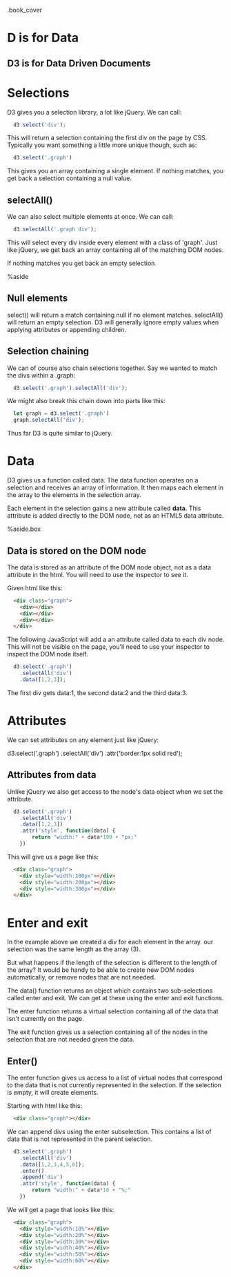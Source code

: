 
.book_cover

# D is for Data

## D3 is for Data Driven Documents




# Selections

D3 gives you a selection library, a lot like jQuery. We can call:

```js
  d3.select('div');
```





This will return a selection containing the first div on the page by CSS. Typically you want something a little more unique though, such as:

```js
  d3.select('.graph')
```





This gives you an array containing a single element. If nothing matches, you get back a selection containing a null value.

## selectAll()

We can also select multiple elements at once. We can call:

```js
  d3.selectAll('.graph div');
```





This will select every div inside every element with a class of 'graph'. Just like jQuery, we get back an array containing all of the matching DOM nodes.

If nothing matches you get back an empty selection.

%aside

## Null elements

select() will return a match containing null if no element matches. selectAll() will return an empty selection. D3 will generally ignore empty values when applying attributes or appending children.



## Selection chaining

We can of course also chain selections together. Say we wanted to match the divs within a .graph:

```js
  d3.select('.graph').selectAll('div');
```





We might also break this chain down into parts like this:

```js
  let graph = d3.select('.graph')
  graph.selectAll('div');
```





Thus far D3 is quite similar to jQuery.



# Data

D3 gives us a function called data. The data function operates on a selection and receives an array of information. It then maps each element in the array to the elements in the selection array.

Each element in the selection gains a new attribute called __data__. This attribute is added directly to the DOM node, not as an HTML5 data attribute.

%aside.box

## Data is stored on the DOM node

The data is stored as an attribute of the DOM node object, not as a data attribute in the html. You will need to use the inspector to see it.



Given html like this:

```html
  <div class="graph">
    <div></div>
    <div></div>
    <div></div>
  </div>
```





The following JavaScript will add a an attribute called data to each div node. This will not be visible on the page, you'll need to use your inspector to inspect the DOM node itself.

```js
  d3.select('.graph')
    .selectAll('div')
    .data([1,2,3]);
```





The first div gets data:1, the second data:2 and the third data:3.




# Attributes

We can set attributes on any element just like jQuery:

d3.select('.graph')
.selectAll('div')
.attr('border:1px solid red');


## Attributes from data

Unlike jQuery we also get access to the node's data object when we set the attribute.

```js
  d3.select('.graph')
    .selectAll('div')
    .data([1,2,3])
    .attr('style', function(data) {
        return "width:" + data*100 + "px;"
    })
```





This will give us a page like this:

```html
  <div class="graph">
    <div style="width:100px"></div>
    <div style="width:200px"></div>
    <div style="width:300px"></div>
  </div>
```






# Enter and exit

In the example above we created a div for each element in the array. our selection was the same length as the array (3).

But what happens if the length of the selection is different to the length of the array? It would be handy to be able to create new DOM nodes automatically, or remove nodes that are not needed.

The data() function returns an object which contains two sub-selections called enter and exit. We can get at these using the enter and exit functions.

The enter function returns a virtual selection containing all of the data that isn't currently on the page.

The exit function gives us a selection containing all of the nodes in the selection that are not needed given the data.

## Enter()

The enter function gives us access to a list of virtual nodes that correspond to the data that is not currently represented in the selection. If the selection is empty, it will create elements.

Starting with html like this:

```html
  <div class="graph"></div>
```





We can append divs using the enter subselection. This contains a list of data that is not represented in the parent selection.

```js
  d3.select('.graph')
    .selectAll('div')
    .data([1,2,3,4,5,6]);
    .enter()
    .append('div')
    .attr('style', function(data) {
        return "width:" + data*10 + "%;"
    })
```





We will get a page that looks like this:


```html
  <div class="graph">
    <div style="width:10%"></div>
    <div style="width:20%"></div>
    <div style="width:30%"></div>
    <div style="width:40%"></div>
    <div style="width:50%"></div>
    <div style="width:60%"></div>
  </div>
```


